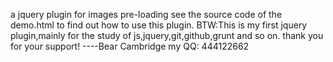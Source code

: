 a jquery plugin for images pre-loading
see the source code of the demo.html to find out how to use
this plugin.
BTW:This is my first jquery plugin,mainly for the study of 
js,jquery,git,github,grunt and so on.
thank you for your support! 		----Bear Cambridge
my QQ: 444122662